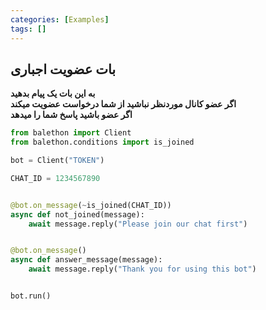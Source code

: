 ```yaml
---
categories: [Examples]
tags: []
---
```


## بات عضویت اجباری

**به این بات یک پیام بدهید\
اگر عضو کانال موردنظر نباشید از شما درخواست عضویت میکند\
اگر عضو باشید پاسخ شما را میدهد**

```python
from balethon import Client
from balethon.conditions import is_joined

bot = Client("TOKEN")

CHAT_ID = 1234567890


@bot.on_message(~is_joined(CHAT_ID))
async def not_joined(message):
    await message.reply("Please join our chat first")


@bot.on_message()
async def answer_message(message):
    await message.reply("Thank you for using this bot")


bot.run()
```